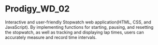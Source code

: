 # Prodigy_WD_02
 Interactive and user-friendly Stopwatch web application(HTML, CSS, and JavaScript). By implementing functions for starting, pausing, and resetting the stopwatch, as well as tracking and displaying lap times, users can accurately measure and record time intervals.

